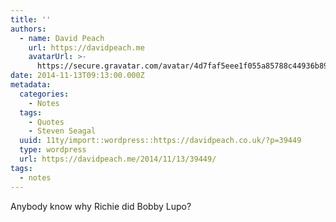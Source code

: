 ```yaml
---
title: ''
authors:
  - name: David Peach
    url: https://davidpeach.me
    avatarUrl: >-
      https://secure.gravatar.com/avatar/4d7faf5eee1f055a85788c44936b8995eaab6dfb004e7854ec747ccb272e91ee?s=96&d=mm&r=g
date: 2014-11-13T09:13:00.000Z
metadata:
  categories:
    - Notes
  tags:
    - Quotes
    - Steven Seagal
  uuid: 11ty/import::wordpress::https://davidpeach.co.uk/?p=39449
  type: wordpress
  url: https://davidpeach.me/2014/11/13/39449/
tags:
  - notes
---
```

Anybody know why Richie did Bobby Lupo?